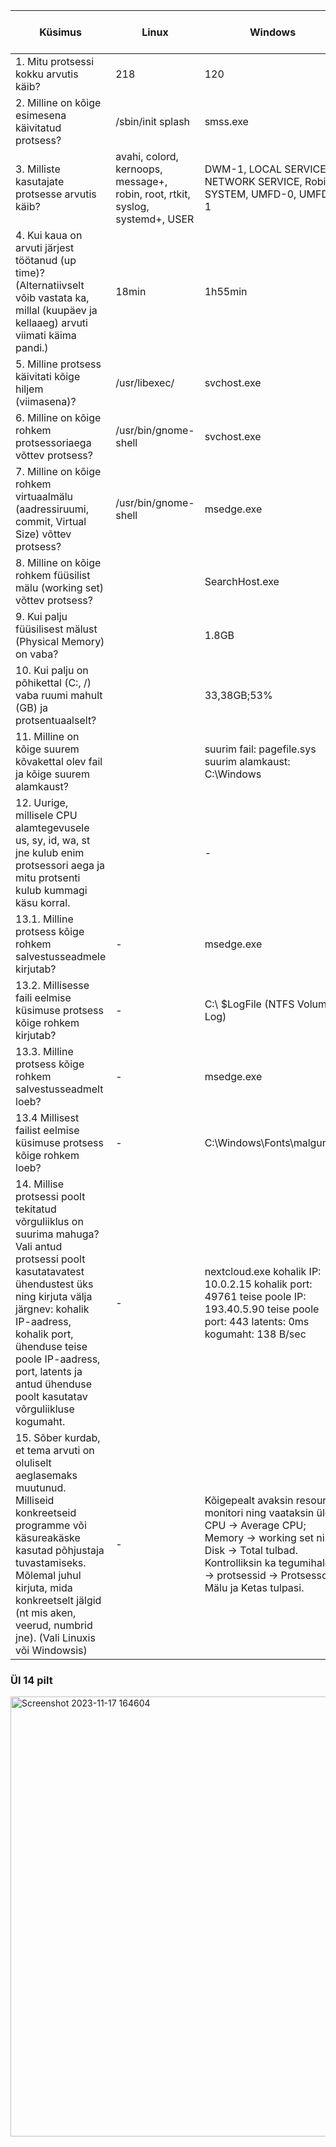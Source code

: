 |  Küsimus |  Linux |  Windows |  Linuxis kasutatud käsklus	 |  Windowsis kasutatud tööriist |
|-----|-----|-----|-----|-----|
| 1. Mitu protsessi kokku arvutis käib? | 218  |  120 | ps -aux &#124; wc -l  |  Tegumihaldur -> Jõudlus |
| 2. Milline on kõige esimesena käivitatud protsess? | /sbin/init splash  | smss.exe  | ps axo pid,cmd,comm,etime  | process explorer -> start time  |
| 3. Milliste kasutajate protsesse arvutis käib? | avahi, colord, kernoops, message+, robin, root, rtkit, syslog, systemd+, USER  | DWM-1, LOCAL SERVICE, NETWORK SERVICE, Robin, SYSTEM, UMFD-0, UMFD-1  | ps aux &#124; cut -d ' ' -f 1 &#124; sort -u | Tegumihaldur -> Üksikasjad -> Kasutajanimi |
|4. Kui kaua on arvuti järjest töötanud (up time)? (Alternatiivselt võib vastata ka, millal (kuupäev ja kellaaeg) arvuti viimati käima pandi.)  | 18min  | 1h55min  | uptime -p  | Tegumihaldur -> Jõudlus -> CPU -> Tööaeg  |
|5. Milline protsess käivitati kõige hiljem (viimasena)? | /usr/libexec/  | svchost.exe  | ps aux --sort=start_time  |  process explorer -> start time |
|6. Milline on kõige rohkem protsessoriaega võttev protsess?  | /usr/bin/gnome-shell  | svchost.exe  | ps aux --sort=%cpu  |  process explorer -> CPU time |
|7. Milline on kõige rohkem virtuaalmälu (aadressiruumi, commit, Virtual Size) võttev protsess?  | /usr/bin/gnome-shell  | msedge.exe  | ps aux --sort=vsz  | process explorer -> virtual size  |
| 8. Milline on kõige rohkem füüsilist mälu (working set) võttev protsess? |   | SearchHost.exe |   | process explorer -> working set  |
|9. Kui palju füüsilisest mälust (Physical Memory) on vaba?  |   |  1.8GB |   | Tegumihaldur -> jõudlus -> mälu |
| 10. Kui palju on põhikettal (C:, /) vaba ruumi mahult (GB) ja protsentuaalselt? |   | 33,38GB;53%  |   | Kettahaldus  |
|11. Milline on kõige suurem kõvakettal olev fail ja kõige suurem alamkaust?  |   | suurim fail: pagefile.sys     suurim alamkaust: C:\Windows  |   |  WinDirStat |
|12. Uurige, millisele CPU alamtegevusele us, sy, id, wa, st jne kulub enim protsessori aega ja mitu protsenti kulub kummagi käsu korral.  |   | -  |   | -  |
|13.1. Milline protsess kõige rohkem salvestusseadmele kirjutab?  |  - | msedge.exe  | -  | resource monitor -> disk -> write (B/sec)   |
|13.2. Millisesse faili eelmise küsimuse protsess kõige rohkem kirjutab?  |  - |  C:\ $LogFile (NTFS Volume Log) |  - |  resource monitor -> disk -> file |
| 13.3. Milline protsess kõige rohkem salvestusseadmelt loeb? |  - | msedge.exe  | -  | resource monitor -> disk -> write (B/sec)   |
| 13.4 Millisest failist eelmise küsimuse protsess kõige rohkem loeb? | -  | C:\Windows\Fonts\malgun.ttf  |  - | resource monitor -> disk -> file  |
|14. Millise protsessi poolt tekitatud võrguliiklus on suurima mahuga? Vali antud protsessi poolt kasutatavatest ühendustest üks ning kirjuta välja järgnev: kohalik IP-aadress, kohalik port, ühenduse teise poole IP-aadress, port, latents ja antud ühenduse poolt kasutatav võrguliikluse kogumaht. | -  |  nextcloud.exe kohalik IP: 10.0.2.15 kohalik port: 49761 teise poole IP: 193.40.5.90 teise poole port: 443 latents: 0ms kogumaht: 138 B/sec| - |  resource monitor -> network -> network activity ja TCP connections |
|15. Sõber kurdab, et tema arvuti on oluliselt aeglasemaks muutunud. Milliseid konkreetseid programme või käsureakäske kasutad põhjustaja tuvastamiseks. Mõlemal juhul kirjuta, mida konkreetselt jälgid (nt mis aken, veerud, numbrid jne). (Vali Linuxis või Windowsis)  | -  | Kõigepealt avaksin resource monitori ning vaataksin üle CPU -> Average CPU; Memory -> working set ning Disk -> Total tulbad. Kontrolliksin ka tegumihaldur -> protsessid -> Protsessor, Mälu ja Ketas tulpasi.  |  - | resource monitor, tegumihaldur  |

### Ül 14 pilt
<img width="704" alt="Screenshot 2023-11-17 164604" src="https://github.com/RobinHenrik/opsys23/assets/144727763/614263ef-de07-4a69-87d0-36c0fa530b27">


